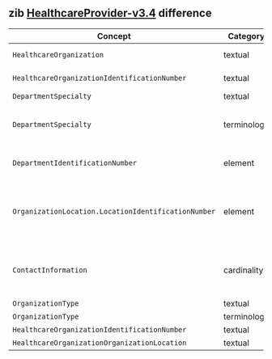 ## zib [HealthcareProvider-v3.4](https://zibs.nl/wiki/HealthcareProvider-v3.4(2020EN)) difference

| Concept         | Category          | Description                             | 
|-----------------|-------------------|-----------------------------------------|
|`HealthcareOrganization` | textual | Replaced HealthcareProvider with HealthcareOrganization. |
|`HealthcareOrganizationIdentificationNumber` | textual | Replaced the Dutch context (URA, AGB) with NIHDI and CBE. |
|`DepartmentSpecialty` | textual | Removed the Dutch context. |
|`DepartmentSpecialty` | terminology | Replaced values in ValueSet DepartmentSpecialty with a defined list of SNOMED codes and included SNOMED codes for Unknown and Other. |
|`DepartmentIdentificationNumber` | element | Added a new element that specifies an Organization's internal identification number for its departments. |
|`OrganizationLocation.LocationIdentificationNumber` | element | Renamed LocationNumber to LocationIdentificationNumber to align with HealthcareOrganizationIdentificationNumber and DepartmentIdentificationNumber. The name is also more explicit about what it represents. | 
|`ContactInformation` | cardinality | Loosened cardinality from 0..1 to 0..* based on the changes made to the CBB ConctactInformation. Widening the cardinality here allows for capturing all contact information necessary. |
|`OrganizationType` | textual | Removed the Dutch context. | 
|`OrganizationType` | terminology| Removed ValueSet OrganizationType. | 
|`HealthcareOrganizationIdentificationNumber` | textual | Replaced ID's with IDs. |
|`HealthcareOrganizationOrganizationLocation` | textual | Replaced 'concept.This' in 'concept. This'|